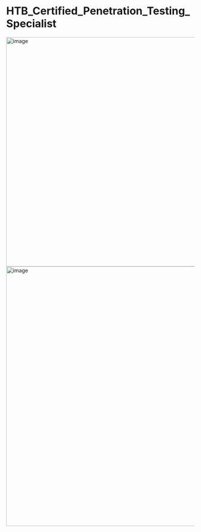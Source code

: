# HTB_Certified_Penetration_Testing_Specialist

<img width="622" height="614" alt="image" src="https://github.com/user-attachments/assets/72d3bb93-7231-454c-8548-999dd8422318" />

<img width="629" height="695" alt="image" src="https://github.com/user-attachments/assets/2365874e-6530-4f08-a544-5f9166b99d8c" />
